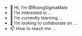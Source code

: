 - 👋 Hi, I’m @RisingSigmaMale
- 👀 I’m interested in ...
- 🌱 I’m currently learning ...
- 💞️ I’m looking to collaborate on ...
- 📫 How to reach me ...

<!---
RisingSigmaMale/RisingSigmaMale is a ✨ special ✨ repository because its `README.md` (this file) appears on your GitHub profile.
You can click the Preview link to take a look at your changes.
--->
